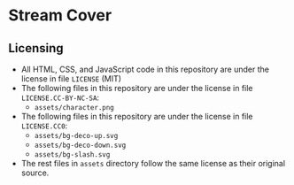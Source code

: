 # Stream Cover

## Licensing

- All HTML, CSS, and JavaScript code in this repository are under the license in file `LICENSE` (MIT)
- The following files in this repository are under the license in file `LICENSE.CC-BY-NC-SA`:
  - `assets/character.png`
- The following files in this repository are under the license in file `LICENSE.CC0`:
  - `assets/bg-deco-up.svg`
  - `assets/bg-deco-down.svg`
  - `assets/bg-slash.svg`
- The rest files in `assets` directory follow the same license as their original source.
